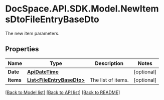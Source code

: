 # DocSpace.API.SDK.Model.NewItemsDtoFileEntryBaseDto
The new item parameters.

## Properties

Name | Type | Description | Notes
------------ | ------------- | ------------- | -------------
**Date** | [**ApiDateTime**](ApiDateTime.md) |  | [optional] 
**Items** | [**List&lt;FileEntryBaseDto&gt;**](FileEntryBaseDto.md) | The list of items. | [optional] 

[[Back to Model list]](../README.md#documentation-for-models) [[Back to API list]](../README.md#documentation-for-api-endpoints) [[Back to README]](../README.md)

